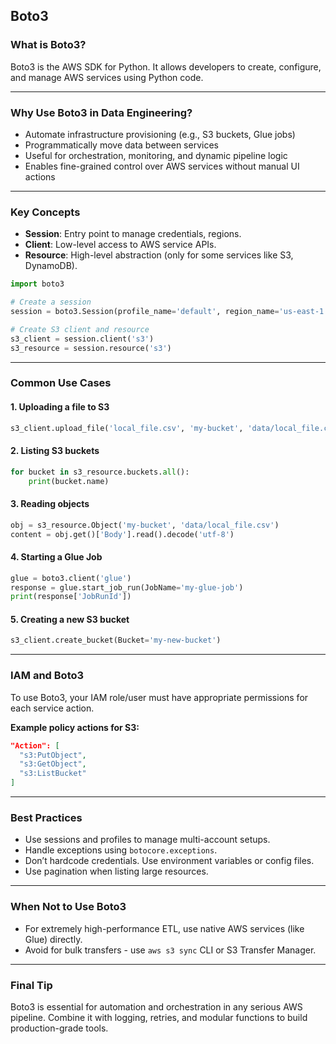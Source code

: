 ## Boto3

### What is Boto3?

Boto3 is the AWS SDK for Python. It allows developers to create, configure, and manage AWS services using Python code.

---

### Why Use Boto3 in Data Engineering?

* Automate infrastructure provisioning (e.g., S3 buckets, Glue jobs)
* Programmatically move data between services
* Useful for orchestration, monitoring, and dynamic pipeline logic
* Enables fine-grained control over AWS services without manual UI actions

---

### Key Concepts

* **Session**: Entry point to manage credentials, regions.
* **Client**: Low-level access to AWS service APIs.
* **Resource**: High-level abstraction (only for some services like S3, DynamoDB).

```python
import boto3

# Create a session
session = boto3.Session(profile_name='default', region_name='us-east-1')

# Create S3 client and resource
s3_client = session.client('s3')
s3_resource = session.resource('s3')
```

---

### Common Use Cases

#### 1. Uploading a file to S3

```python
s3_client.upload_file('local_file.csv', 'my-bucket', 'data/local_file.csv')
```

#### 2. Listing S3 buckets

```python
for bucket in s3_resource.buckets.all():
    print(bucket.name)
```

#### 3. Reading objects

```python
obj = s3_resource.Object('my-bucket', 'data/local_file.csv')
content = obj.get()['Body'].read().decode('utf-8')
```

#### 4. Starting a Glue Job

```python
glue = boto3.client('glue')
response = glue.start_job_run(JobName='my-glue-job')
print(response['JobRunId'])
```

#### 5. Creating a new S3 bucket

```python
s3_client.create_bucket(Bucket='my-new-bucket')
```

---

### IAM and Boto3

To use Boto3, your IAM role/user must have appropriate permissions for each service action.

**Example policy actions for S3:**

```json
"Action": [
  "s3:PutObject",
  "s3:GetObject",
  "s3:ListBucket"
]
```

---

### Best Practices

* Use sessions and profiles to manage multi-account setups.
* Handle exceptions using `botocore.exceptions`.
* Don’t hardcode credentials. Use environment variables or config files.
* Use pagination when listing large resources.

---

### When Not to Use Boto3

* For extremely high-performance ETL, use native AWS services (like Glue) directly.
* Avoid for bulk transfers - use `aws s3 sync` CLI or S3 Transfer Manager.

---

### Final Tip

Boto3 is essential for automation and orchestration in any serious AWS pipeline. Combine it with logging, retries, and modular functions to build production-grade tools.
